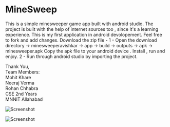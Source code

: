 # MineSweep
This is a simple minesweeper game app built with android studio. 
The project is built with the help of internet sources too , since it's a learning experience.
This is my first application in android devolopement.
Feel free to fork and add changes.
Download the zip file - 
1 - Open the download directory -> minesweeperavishkar -> app ->  build -> outputs -> apk -> minesweeper.apk
Copy the apk file to your android device . Install , run and enjoy.
2 - Run through android studio by importing the project.




Thank You,<br />
Team Members: <br />
Mohit Khare<br />
Neeraj Verma<br />
Rohan Chhabra<br />
CSE 2nd Years<br />
MNNIT Allahabad<br />


![Screenshot](https://github.com/mkfeuhrer/minesweeper/blob/master/images/Screenshot_2017-02-07-17-43-23-972_com.droid_rush.avishkar.minesweeper_new.png)


![Screenshot](https://github.com/mkfeuhrer/minesweeper/blob/master/images/Screenshot_2017-02-07-17-43-50-315_com.droid_rush.avishkar.minesweeper_new.png)
